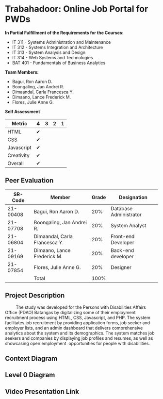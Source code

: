 # Trabahadoor: Online Job Portal for PWDs
**In Partial Fulfillment of the Requirements for the Courses:**
- IT 311 - Systems Administration and Maintenance
- IT 312 - Systems Integration and Architecture
- IT 313 - System Analysis and Design
- IT 314 - Web Systems and Technologies
- BAT 401 - Fundamentals of Business Analytics
  
**Team Members:**  
- Bagui, Ron Aaron D.
- Boongaling, Jan Andrei R.
- Dimaandal, Carla Francesca Y.
- Dimaano, Lance Frederick M.
- Flores, Julie Anne G. 

**Self Assessment**

| Metric        | 4  | 3  | 2 | 1  
| ------------- | ---| ---|---|---|
|  HTML         | ✔|   |   |   |
|  CSS          | ✔|   |   |   |
|  Javascript   | ✔|   |   |   |
|  Creativity   | ✔|   |   |   |
|  Overall      | ✔|   |   |   |

## Peer Evaluation
|SR-Code| Member  | Grade | Designation |
|---|---|---|---|
| 21-00408 | Bagui, Ron Aaron D. |  20% | Database Administrator |
| 21-07708 | Boongaling, Jan Andrei R.  | 20%  | System Analyst |
| 21-06804 | Dimaandal, Carla Francesca Y. | 20% | Front-end Developer |
| 21-09169 |Dimaano, Lance Frederick M.  | 20%  | Back-end developer|
| 21-07854 | Flores, Julie Anne G. | 20% | Designer |
|   | Total | 100% | |

## Project Description
&nbsp;&nbsp;&nbsp;&nbsp;&nbsp;&nbsp;&nbsp;&nbsp; The study was developed for the Persons with Disabilities Affairs Office (PDAO) Batangas by digitalizing some of their employment recruitment process using HTML, CSS, Javascript, and PHP. The system facilitates job recruitment by providing application forms, job seeker and employer lists, and an admin dashboard that delivers comprehensive analytics about the system and its demographics. The system matches job seekers and companies by displaying job profiles and resumes, as well as showcasing open employment  opportunities for people with disabilities.
## Context Diagram
## Level 0 Diagram
## Video Presentation Link

